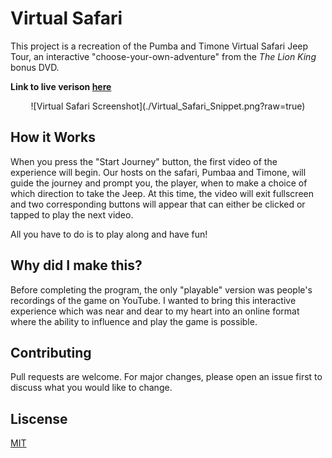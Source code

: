 # Virtual Safari
This project is a recreation of the Pumba and Timone Virtual Safari Jeep Tour, an interactive "choose-your-own-adventure" from the *The Lion King* bonus DVD.

**Link to live verison [here](https://virtualsafari.netlify.app/)**

<p align="center">
![Virtual Safari Screenshot](./Virtual_Safari_Snippet.png?raw=true)
</p>

## How it Works
When you press the "Start Journey" button, the first video of the experience will begin. Our hosts on the safari, Pumbaa and Timone, will guide the journey and prompt you, the player, when to make a choice of which direction to take the Jeep. At this time, the video will exit fullscreen and two corresponding buttons will appear that can either be clicked or tapped to play the next video.

All you have to do is to play along and have fun!

## Why did I make this?
Before completing the program, the only "playable" version was people's recordings of the game on YouTube.
I wanted to bring this interactive experience which was near and dear to my heart into an online format where the ability to influence and play the game is possible.

## Contributing
Pull requests are welcome. For major changes, please open an issue first to discuss what you would like to change.

## Liscense
[MIT](https://opensource.org/licenses/MIT)
